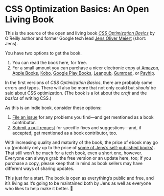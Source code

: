 # CSS Optimization Basics: An Open Living Book

This is the source of the open and living book [_CSS Optimization Basics_](https://leanpub.com/css-optimization-basics) by O’Reilly author and former Google tech lead [Jens Oliver Meiert](https://meiert.com/en/) (short: Jens).

You have two options to get the book.

1. You can read the book here, for free.
2. For a small amount you can purchase a nicer electronic copy at [Amazon](https://www.amazon.com/dp/B07TVW1ZT8/?tag=j9t-21-20), [Apple Books](https://books.apple.com/us/book/css-optimization-basics/id1571260941?ls=1), [Kobo](https://www.kobo.com/us/en/ebook/css-optimization-basics), [Google Play Books](https://play.google.com/store/books/details/Jens_Oliver_Meiert_CSS_Optimization_Basics?id=xgTfDwAAQBAJ), [Leanpub](https://leanpub.com/css-optimization-basics), [Gumroad](https://j9t.gumroad.com/l/YzeaH), or [Payhip](https://payhip.com/b/Bnie).

In the first versions of _CSS Optimization Basics_, there are probably some errors and typos. There will also be more that not only could but _should_ be said about CSS optimization. (The book is a lot about the _craft_ and the _basics_ of writing CSS.)

As this is an indie book, consider these options:

1. [File an issue](https://github.com/j9t/css-optimization-basics/issues/new) for any problems you find—and get mentioned as a book contributor.
2. [Submit a pull request](https://github.com/j9t/css-optimization-basics/pulls) for specific fixes and suggestions—and, if accepted, get mentioned as a book contributor, too.

With increasing quality and maturity of the book, the price of ebook may go up (probably only up to the price of [some of Jens’s self-published books](https://www.goodreads.com/author/list/13623828.Jens_Oliver_Meiert)). That still won’t be much for a tech book, even a short one, however. Everyone can always grab the free version or an update here, too; if you purchase a copy, please keep that in mind as book sellers may have different ways of sharing updates.

This just for a start. The book is open as everything’s public and free, and it’s living as it’s going to be maintained both by Jens as well as everyone who likes to help make it better. 🥂